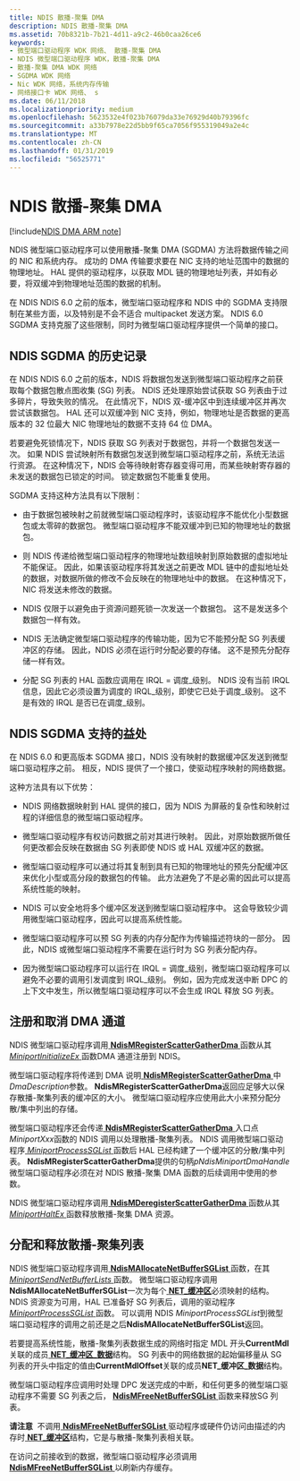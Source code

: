 ```yaml
---
title: NDIS 散播-聚集 DMA
description: NDIS 散播-聚集 DMA
ms.assetid: 70b8321b-7b21-4d11-a9c2-46b0caa26ce6
keywords:
- 微型端口驱动程序 WDK 网络、 散播-聚集 DMA
- NDIS 微型端口驱动程序 WDK，散播-聚集 DMA
- 散播-聚集 DMA WDK 网络
- SGDMA WDK 网络
- Nic WDK 网络，系统内存传输
- 网络接口卡 WDK 网络、 s
ms.date: 06/11/2018
ms.localizationpriority: medium
ms.openlocfilehash: 5623532e4f023b76079da33e76929d40b79396fc
ms.sourcegitcommit: a33b7978e22d5bb9f65ca7056f955319049a2e4c
ms.translationtype: MT
ms.contentlocale: zh-CN
ms.lasthandoff: 01/31/2019
ms.locfileid: "56525771"
---
```

# <a name="ndis-scattergather-dma"></a>NDIS 散播-聚集 DMA

[!include[NDIS DMA ARM note](ndis-dma-arm-note.md)]

NDIS 微型端口驱动程序可以使用散播-聚集 DMA (SGDMA) 方法将数据传输之间的 NIC 和系统内存。 成功的 DMA 传输要求要在 NIC 支持的地址范围中的数据的物理地址。 HAL 提供的驱动程序，以获取 MDL 链的物理地址列表，并如有必要，将双缓冲到物理地址范围的数据的机制。

在 NDIS NDIS 6.0 之前的版本，微型端口驱动程序和 NDIS 中的 SGDMA 支持限制在某些方面，以及特别是不会不适合 multipacket 发送方案。 NDIS 6.0 SGDMA 支持克服了这些限制，同时为微型端口驱动程序提供一个简单的接口。

## <a name="history-of-ndis-sgdma"></a>NDIS SGDMA 的历史记录

在 NDIS NDIS 6.0 之前的版本，NDIS 将数据包发送到微型端口驱动程序之前获取每个数据包散点图收集 (SG) 列表。 NDIS 还处理原始尝试获取 SG 列表由于过多碎片，导致失败的情况。 在此情况下，NDIS 双-缓冲区中到连续缓冲区并再次尝试该数据包。 HAL 还可以双缓冲到 NIC 支持，例如，物理地址是否数据的更高版本的 32 位最大 NIC 物理地址的数据不支持 64 位 DMA。

若要避免死锁情况下，NDIS 获取 SG 列表对于数据包，并将一个数据包发送一次。 如果 NDIS 尝试映射所有数据包发送到微型端口驱动程序之前，系统无法运行资源。 在这种情况下，NDIS 会等待映射寄存器变得可用，而某些映射寄存器的未发送的数据包已锁定的时间。 锁定数据包不能重复使用。

SGDMA 支持这种方法具有以下限制：

-   由于数据包被映射之前就微型端口驱动程序时，该驱动程序不能优化小型数据包或太零碎的数据包。 微型端口驱动程序不能双缓冲到已知的物理地址的数据包。

-   则 NDIS 传递给微型端口驱动程序的物理地址数组映射到原始数据的虚拟地址不能保证。 因此，如果该驱动程序将其发送之前更改 MDL 链中的虚拟地址处的数据，对数据所做的修改不会反映在的物理地址中的数据。 在这种情况下，NIC 将发送未修改的数据。

-   NDIS 仅限于以避免由于资源问题死锁一次发送一个数据包。 这不是发送多个数据包一样有效。

-   NDIS 无法确定微型端口驱动程序的传输功能，因为它不能预分配 SG 列表缓冲区的存储。 因此，NDIS 必须在运行时分配必要的存储。 这不是预先分配存储一样有效。

-   分配 SG 列表的 HAL 函数应调用在 IRQL = 调度\_级别。 NDIS 没有当前 IRQL 信息，因此它必须设置为调度的 IRQL\_级别，即使它已处于调度\_级别。 这不是有效的 IRQL 是否已在调度\_级别。

## <a name="benefits-of-ndis-sgdma-support"></a>NDIS SGDMA 支持的益处

在 NDIS 6.0 和更高版本 SGDMA 接口，NDIS 没有映射的数据缓冲区发送到微型端口驱动程序之前。 相反，NDIS 提供了一个接口，使驱动程序映射的网络数据。

这种方法具有以下优势：

-   NDIS 网络数据映射到 HAL 提供的接口，因为 NDIS 为屏蔽的复杂性和映射过程的详细信息的微型端口驱动程序。

-   微型端口驱动程序有权访问数据之前对其进行映射。 因此，对原始数据所做任何更改都会反映在数据由 SG 列表即使 NDIS 或 HAL 双缓冲区的数据。

-   微型端口驱动程序可以通过将其复制到具有已知的物理地址的预先分配缓冲区来优化小型或高分段的数据包的传输。 此方法避免了不是必需的因此可以提高系统性能的映射。

-   NDIS 可以安全地将多个缓冲区发送到微型端口驱动程序中。 这会导致较少调用微型端口驱动程序，因此可以提高系统性能。

-   微型端口驱动程序可以预 SG 列表的内存分配作为传输描述符块的一部分。 因此，NDIS 或微型端口驱动程序不需要在运行时为 SG 列表分配内存。

-   因为微型端口驱动程序可以运行在 IRQL = 调度\_级别，微型端口驱动程序可以避免不必要的调用引发调度到 IRQL\_级别。 例如，因为完成发送中断 DPC 的上下文中发生，所以微型端口驱动程序可以不会生成 IRQL 释放 SG 列表。


## <a name="registering-and-deregistering-dma-channels"></a>注册和取消 DMA 通道

NDIS 微型端口驱动程序调用[ **NdisMRegisterScatterGatherDma** ](https://msdn.microsoft.com/library/windows/hardware/ff563659)函数从其[ *MiniportInitializeEx* ](https://msdn.microsoft.com/library/windows/hardware/ff559389)函数DMA 通道注册到 NDIS。

微型端口驱动程序将传递到 DMA 说明[ **NdisMRegisterScatterGatherDma** ](https://msdn.microsoft.com/library/windows/hardware/ff563659)中*DmaDescription*参数。 **NdisMRegisterScatterGatherDma**返回应足够大以保存散播-聚集列表的缓冲区的大小。 微型端口驱动程序应使用此大小来预分配分散/集中列出的存储。

微型端口驱动程序还会传递[ **NdisMRegisterScatterGatherDma** ](https://msdn.microsoft.com/library/windows/hardware/ff563659)入口点*MiniportXxx*函数的 NDIS 调用以处理散播-聚集列表。 NDIS 调用微型端口驱动程序[ *MiniportProcessSGList* ](https://msdn.microsoft.com/library/windows/hardware/ff559420)函数后 HAL 已经构建了一个缓冲区的分散/集中列表。 **NdisMRegisterScatterGatherDma**提供的句柄*pNdisMiniportDmaHandle*微型端口驱动程序必须在对 NDIS 散播-聚集 DMA 函数的后续调用中使用的参数。

NDIS 微型端口驱动程序调用[ **NdisMDeregisterScatterGatherDma** ](https://msdn.microsoft.com/library/windows/hardware/ff563581)函数从其[ *MiniportHaltEx* ](https://msdn.microsoft.com/library/windows/hardware/ff559388)函数释放散播-聚集 DMA 资源。

## <a name="allocating-and-freeing-scattergather-lists"></a>分配和释放散播-聚集列表

NDIS 微型端口驱动程序调用[ **NdisMAllocateNetBufferSGList** ](https://msdn.microsoft.com/library/windows/hardware/ff562776)函数，在其[ *MiniportSendNetBufferLists* ](https://msdn.microsoft.com/library/windows/hardware/ff559440)函数。 微型端口驱动程序调用**NdisMAllocateNetBufferSGList**一次为每个[ **NET\_缓冲区**](https://msdn.microsoft.com/library/windows/hardware/ff568376)必须映射的结构。 NDIS 资源变为可用，HAL 已准备好 SG 列表后，调用的驱动程序[ *MiniportProcessSGList* ](https://msdn.microsoft.com/library/windows/hardware/ff559420)函数。 可以调用 NDIS *MiniportProcessSGList*到微型端口驱动程序的调用之前还是之后**NdisMAllocateNetBufferSGList**返回。

若要提高系统性能，散播-聚集列表数据生成的网络时指定 MDL 开头**CurrentMdl**关联的成员[ **NET\_缓冲区\_数据**](https://msdn.microsoft.com/library/windows/hardware/ff568381)结构。 SG 列表中的网络数据的起始偏移量从 SG 列表的开头中指定的值由**CurrentMdlOffset**关联的成员**NET\_缓冲区\_数据**结构。

微型端口驱动程序应调用时处理 DPC 发送完成的中断，和任何更多的微型端口驱动程序不需要 SG 列表之后， [ **NdisMFreeNetBufferSGList** ](https://msdn.microsoft.com/library/windows/hardware/ff563586)函数来释放SG 列表。

**请注意**  不调用[ **NdisMFreeNetBufferSGList** ](https://msdn.microsoft.com/library/windows/hardware/ff563586)驱动程序或硬件仍访问由描述的内存时[ **NET\_缓冲区**](https://msdn.microsoft.com/library/windows/hardware/ff568376)结构，它是与散播-聚集列表相关联。 

在访问之前接收到的数据，微型端口驱动程序必须调用[ **NdisMFreeNetBufferSGList** ](https://msdn.microsoft.com/library/windows/hardware/ff563586)以刷新内存缓存。
